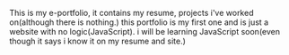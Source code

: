This is my e-portfolio, it contains my resume, projects i've worked on(although there is nothing.) this portfolio is my first one and is just a website with no logic(JavaScript). i will be learning JavaScript soon(even though it says i know it on my resume and site.)
